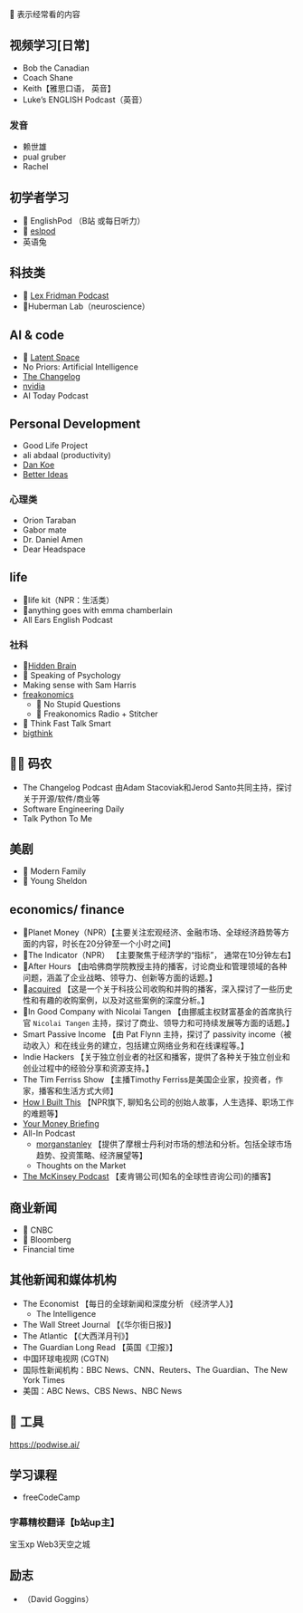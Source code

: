 🌟 表示经常看的内容 

## 视频学习[日常]
* Bob the Canadian
* Coach Shane
* Keith【雅思口语， 英音】
* Luke’s ENGLISH Podcast（英音）

### 发音
* 赖世雄
* pual gruber
* Rachel

## 初学者学习
* 🌟 EnglishPod （B站 或每日听力）
* 🌟 [eslpod](https://tv.eslpod.com/)
* 英语兔

## 科技类
* 🌟 [Lex Fridman Podcast](https://lexfridman.com/podcast/)
* 🌟Huberman Lab（neuroscience）

## AI & code
*  🌟 [Latent Space](https://www.latent.space/)
*  No Priors: Artificial Intelligence
* [The Changelog](https://changelog.com/)
* [nvidia](https://blogs.nvidia.com/ai-podcast/)
* AI Today Podcast

## Personal Development
* Good Life Project
* ali abdaal (productivity)
* [Dan Koe](https://www.youtube.com/@DanKoeTalks)
* [Better Ideas](https://www.youtube.com/@betterideas)

### 心理类
* Orion Taraban
* Gabor mate
* Dr. Daniel Amen
* Dear Headspace

## life 
* 🌟life kit（NPR：生活类）
* 🌟anything goes with emma chamberlain
* All Ears English Podcast


### 社科
*  🌟[Hidden Brain](https://hiddenbrain.org/)
*  🌟  Speaking of Psychology
*  Making sense with Sam Harris
* [freakonomics](https://freakonomics.com/)
  *   🌟 No Stupid Questions
  *   🌟 Freakonomics Radio + Stitcher
* 🌟 Think Fast Talk Smart
* [bigthink](https://bigthink.com/)

## 🧑‍💻 码农
* The Changelog Podcast 由Adam Stacoviak和Jerod Santo共同主持，探讨关于开源/软件/商业等
* Software Engineering Daily
* Talk Python To Me


## 美剧
* 🌟 Modern Family
* 🌟 Young Sheldon

## economics/ finance
* 🌟Planet Money（NPR）【主要关注宏观经济、金融市场、全球经济趋势等方面的内容，时长在20分钟至一个小时之间】
* 🌟The Indicator（NPR） 【主要聚焦于经济学的“指标”， 通常在10分钟左右】
* 🌟After Hours 【由哈佛商学院教授主持的播客，讨论商业和管理领域的各种问题，涵盖了企业战略、领导力、创新等方面的话题。】
* 🌟[acquired](https://www.acquired.fm/) 【这是一个关于科技公司收购和并购的播客，深入探讨了一些历史性和有趣的收购案例，以及对这些案例的深度分析。】
* 🌟In Good Company with Nicolai Tangen 【由挪威主权财富基金的首席执行官 `Nicolai Tangen` 主持，探讨了商业、领导力和可持续发展等方面的话题。】
* Smart Passive Income 【由 Pat Flynn 主持，探讨了 passivity income（被动收入）和在线业务的建立，包括建立网络业务和在线课程等。】
* Indie Hackers 【关于独立创业者的社区和播客，提供了各种关于独立创业和创业过程中的经验分享和资源支持。】
* The Tim Ferriss Show 【主播Timothy Ferriss是美国企业家，投资者，作家，播客和生活方式大师】
* [How I Built This](https://www.npr.org/series/490248027/how-i-built-this) 【NPR旗下, 聊知名公司的创始人故事，人生选择、职场工作的难题等】
* [Your Money Briefing](https://www.wsj.com/podcasts/your-money-matters)
* All-In Podcast
  * [morganstanley](https://www.morganstanley.com/ideas/podcasts) 【提供了摩根士丹利对市场的想法和分析。包括全球市场趋势、投资策略、经济展望等】
   *  Thoughts on the Market
* [The McKinsey Podcast](https://www.mckinsey.com/) 【麦肯锡公司(知名的全球性咨询公司)的播客】
 
## 商业新闻
* 🌟 CNBC
* 🌟 Bloomberg
* Financial time 

## 其他新闻和媒体机构
* The Economist 【每日的全球新闻和深度分析 《经济学人》】
  * The Intelligence
* The Wall Street Journal 【《华尔街日报》】
* The Atlantic 【《大西洋月刊》】
* The Guardian Long Read 【英国《卫报》】
* 中国环球电视网 (CGTN)
*  国际性新闻机构：BBC News、CNN、Reuters、The Guardian、The New York Times
*  美国：ABC News、CBS News、NBC News

## 🔧 工具
https://podwise.ai/

## 学习课程
* freeCodeCamp

### 字幕精校翻译【b站up主】
宝玉xp
Web3天空之城

## 励志
* （David Goggins）
